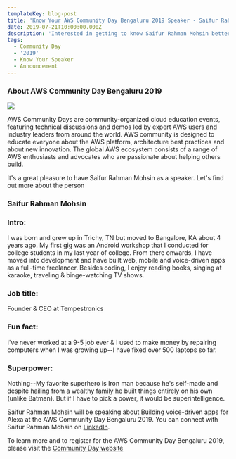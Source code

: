 ```yaml
---
templateKey: blog-post
title: 'Know Your AWS Community Day Bengaluru 2019 Speaker - Saifur Rahman Mohsin'
date: 2019-07-21T10:00:00.000Z
description: 'Interested in getting to know Saifur Rahman Mohsin better? Read on.'
tags:
  - Community Day
  - '2019'
  - Know Your Speaker
  - Announcement
---
```


### About AWS Community Day Bengaluru 2019

![](/img/communityday2019/speakers/know-your-sepaker-saifur.png)

AWS Community Days are community-organized cloud education events, featuring technical discussions and demos led by expert AWS users and industry leaders from around the world. AWS community is designed to educate everyone about the AWS platform, architecture best practices and about new innovation. The global AWS ecosystem consists of a range of AWS enthusiasts and advocates who are passionate about helping others build. 

It's a great pleasure to have Saifur Rahman Mohsin as a speaker. Let's find out more about the person

### Saifur Rahman Mohsin 

### Intro: 
I was born and grew up in Trichy, TN but moved to Bangalore, KA about 4 years ago. My first gig was an Android workshop that I conducted for college students in my last year of college. From there onwards, I have moved into development and have built web, mobile and voice-driven apps as a full-time freelancer. Besides coding, I enjoy reading books, singing at karaoke, traveling & binge-watching TV shows.

### Job title:
Founder & CEO at Tempestronics

### Fun fact:
I've never worked at a 9-5 job ever & I used to make money by repairing computers when I was growing up--I have fixed over 500 laptops so far.

### Superpower:
Nothing--My favorite superhero is Iron man because he's self-made and despite hailing from a wealthy family he built things entirely on his own (unlike Batman). But if I have to pick a power, it would be superintelligence.



Saifur Rahman Mohsin will be speaking about Building voice-driven apps for Alexa at the AWS Community Day Bengaluru 2019. You can connect with Saifur Rahman Mohsin on [LinkedIn](https://www.linkedin.com/in/saifurrahmanmohsin).

To learn more and to register for the AWS Community Day Bengaluru 2019, please visit the [Community Day website](https://communityday.awsugblr.in)
